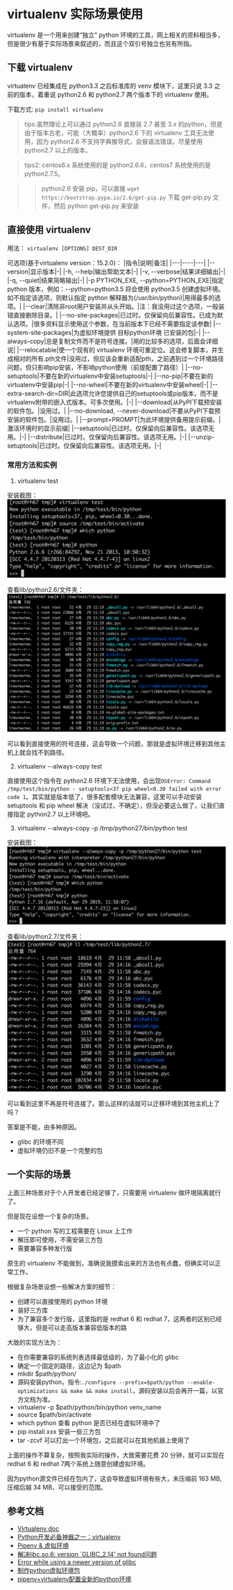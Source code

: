 # virtualenv 实际场景使用

virtualenv 是一个用来创建“独立” python 环境的工具，网上相关的资料相当多，但是很少有基于实际场景来叙述的，而且这个双引号独立也另有所指。

## 下载 virtualenv

virtualenv 已经集成在 python3.3 之后标准库的 venv 模块下，这里只说 3.3 之前的版本，着重说 python2.6 和 python2.7 两个版本下的 virtualenv 使用。

下载方式: `pip install virtualenv`

> tips:虽然理论上可以通过 python2.6 直接装 2.7 甚至 3.x 的python，但是由于版本古老，可能（大概率）python2.6 下的 virtualenv 工具无法使用，因为 python2.6 不支持字典推导式，会报语法错误。尽量使用 python2.7 以上的版本。

> tips2: centos6.x 系统使用的是 python2.6.6，centos7 系统使用的是 python2.7.5。

>> python2.6 安装 pip，可以直接 `wget https://bootstrap.pypa.io/2.6/get-pip.py` 下载 get-pip.py 文件，然后 python get-pip.py 来安装

## 直接使用 virtualenv

用法：
`virtualenv [OPTIONS] DEST_DIR`

可选项(基于virtualenv version：15.2.0)：
  |指令|说明|备注|
  |---|----|---|
  |--version|显示版本|-|
  |-h, --help|输出帮助文本|-|
  |-v, --verbose|结果详细输出|-|
  |-q, --quiet|结果简略输出|-|
  |-p PYTHON_EXE, --python=PYTHON_EXE|指定 python 版本，例如：--python=python3.5 将会使用 python3.5 创建虚拟环境。如不指定该选项，则默认指定 python 解释器为(/usr/bin/python)|用得最多的选项。|
  |--clear|清除非root用户安装并从头开始。|注：我没用过这个选项，一般装错直接删除目录。|
  |--no-site-packages|已过时。仅保留向后兼容性。已成为默认选项。|很多资料显示使用这个参数，在当前版本下已经不需要指定该参数|
  |--system-site-packages|为虚拟环境提供 目标python环境 已安装的包|-|
  |--always-copy|总是复制文件而不是符号连接。|用的比较多的选项，后面会详细说|
  |--relocatable|使一个现有的 virtualenv 环境可重定位。这会修复脚本，并生成相对的所有.pth文件|没用过，但应该会重新适配pth，之前遇到过一个环境路径问题，但只影响pip安装，不影响python使用（前提配置了路径）|
  |--no-setuptools|不要在新的virtualenv中安装setuptools|-|
  |--no-pip|不要在新的virtualenv中安装pip|-|
  |--no-wheel|不要在新的virtualenv中安装wheel|-|
  |--extra-search-dir=DIR|此选项允许您提供自己的setuptools或pip版本，而不是virtualenv附带的嵌入式版本。可多次使用。|-|
  |--download|从PyPI下载预安装的软件包。|没用过。|
  |--no-download, --never-download|不要从PyPI下载预安装的软件包。|没用过。|
  |--prompt=PROMPT|为此环境提供备用提示前缀。|激活环境时的显示前缀|
  |--setuptools|已过时。仅保留向后兼容性。该选项无用。|-|
  |--distribute|已过时。仅保留向后兼容性。该选项无用。|-|
  |--unzip-setuptools|已过时。仅保留向后兼容性。该选项无用。|-|

  ### 常用方法和实例

  1. virtualenv test

安装截图：
![](../images/blog/20190213-01.png)

查看lib/python2.6/文件夹：
![](../images/blog/20190213-02.png)

可以看到直接使用的符号连接，这会导致一个问题，那就是虚拟环境迁移到其他主机上就会找不到路径。

  2. virtualenv --always-copy test

直接使用这个指令在 python2.6 环境下无法使用，会出现`OSError: Command /tmp/test/bin/python - setuptools<37 pip wheel<0.30 failed with error code 1`。其实就是版本低了，很多配套模块无法兼容，这里可以手动安装 setuptools 和 pip wheel 解决（没试过，不确定），但没必要这么做了，让我们直接指定 python2.7 以上环境吧。

  3. virtualenv --always-copy -p /tmp/python27/bin/python test

安装截图：
![](../images/blog/20190213-03.png)

查看lib/python2.7/文件夹：
![](../images/blog/20190213-04.png)

可以看到这里不再是符号连接了。那么这样的话就可以迁移环境到其他主机上了吗？

答案是不能，由多种原因。

- glibc 的环境不同
- 虚拟环境仍旧不是一个完整的包

## 一个实际的场景

上面三种场景对于个人开发者已经足够了，只需要用 virtualenv 做环境隔离就行了。

但是现在设想一个复杂的场景。

- 一个 python 写的工程需要在 Linux 上工作
- 解压即可使用，不需安装三方包
- 需要兼容多种发行版

原生的 virtualenv 不能做到，准确说我摸索出来的方法也有点蠢，但确实可以正常工作。

根据复杂场景设想一些解决方案的细节：

- 创建可以直接使用的 python 环境
- 装好三方库
- 为了兼容多个发行版，这里指的是 redhat 6 和 redhat 7，这两者的区别已经够大，但是可以走高版本兼容低版本的路

大致的实现方法为：

- 在你需要兼容的系统列表选择最低级的，为了最小化的 glibc
- 确定一个固定的路径，这边记为 $path
- mkdir $path/python/
- 源码安装python，指令:`./configure --prefix=$path/python --enable-optimizations && make && make install`，源码安装以后会再开一篇，以官方文档为准。
- virtualenv -p $path/python/bin/python venv_name
- source $path/bin/activate
- which python 查看 python 是否已经在虚拟环境中了
- pip install xxx 安装一些三方包
- tar -zcvf 可以打出一个环境包，之后就可以在其他机器上使用了

上面的操作不算复杂，按照我实际的操作，大致需要花费 20 分钟，就可以实现在 redhat 6 和 redhat 7两个系统上随意创建虚拟环境。

因为python源文件已经在包内了，这会导致虚拟环境有些大，未压缩前 163 MB, 压缩后越 34 MB，可以接受的范围。

## 参考文档

- [Virtualenv doc](https://virtualenv.pypa.io/en/latest/)
- [Python开发必备神器之一：virtualenv](http://codingpy.com/article/virtualenv-must-have-tool-for-python-development/)
- [Pipenv & 虚拟环境](https://pythonguidecn.readthedocs.io/zh/latest/dev/virtualenvs.html)
- [解决libc.so.6: version `GLIBC_2.14' not found问题](https://blog.csdn.net/cpplang/article/details/8462768)
- [Error while using a newer version of glibc](https://stackoverflow.com/questions/40932215/error-while-using-a-newer-version-of-glibc)
- [制作python虚拟环境包](https://seekplum.github.io/virtualenv/)
- [pipenv+virtualenv配置全新的python环境
](https://halysl.github.io/2019/01/04/pipenv+ve%E9%85%8D%E7%BD%AE%E5%85%A8%E6%96%B0%E7%9A%84python%E7%8E%AF%E5%A2%83/)